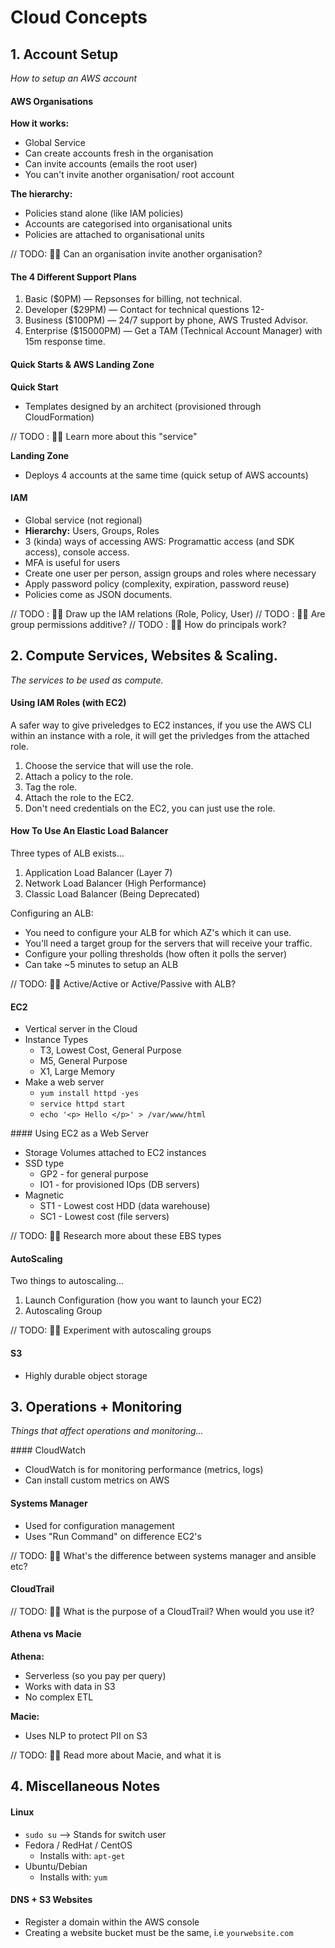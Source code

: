 
# Cloud Concepts

## 1. Account Setup
_How to setup an AWS account_

#### AWS Organisations

**How it works:**
- Global Service
- Can create accounts fresh in the organisation
- Can invite accounts (emails the root user)
- You can't invite another organisation/ root account

**The hierarchy:**
- Policies stand alone (like IAM policies)
- Accounts are categorised into organisational units
- Policies are attached to organisational units

// TODO: 👷‍♀ Can an organisation invite another organisation?

#### The 4 Different Support Plans

1. Basic ($0PM) — Repsonses for billing, not technical.
1. Developer ($29PM) — Contact for technical questions 12-
1. Business ($100PM) — 24/7 support by phone, AWS Trusted Advisor.
1. Enterprise ($15000PM) — Get a TAM (Technical Account Manager) with 15m response time.

#### Quick Starts & AWS Landing Zone

**Quick Start**
- Templates designed by an architect (provisioned through CloudFormation)

// TODO : 👷‍♀ Learn more about this "service"

**Landing Zone**
- Deploys 4 accounts at the same time (quick setup of AWS accounts)

#### IAM

- Global service (not regional)
- **Hierarchy:** Users, Groups, Roles
- 3 (kinda) ways of accessing AWS: Programattic access (and SDK access), console access.
- MFA is useful for users
- Create one user per person, assign groups and roles where necessary
- Apply password policy (complexity, expiration, password reuse)
- Policies come as JSON documents.

// TODO : 👷‍♀ Draw up the IAM relations (Role, Policy, User)
// TODO : 👷‍♀ Are group permissions additive?
// TODO : 👷‍♀ How do principals work?

## 2. Compute Services, Websites & Scaling.
_The services to be used as compute._

#### Using IAM Roles (with EC2)

A safer way to give priveledges to EC2 instances, if you use the AWS CLI within an instance with a role, it will get the privledges from the attached role.

1. Choose the service that will use the role.
1. Attach a policy to the role.
1. Tag the role.
1. Attach the role to the EC2.
1. Don't need credentials on the EC2, you can just use the role.

#### How To Use An Elastic Load Balancer

Three types of ALB exists...

1. Application Load Balancer (Layer 7)
1. Network Load Balancer (High Performance)
1. Classic Load Balancer (Being Deprecated)

Configuring an ALB:

* You need to configure your ALB for which AZ's which it can use.
* You'll need a target group for the servers that will receive your traffic.
* Configure your polling thresholds (how often it polls the server)
* Can take ~5 minutes to setup an ALB

// TODO: 👷‍♀ Active/Active or Active/Passive with ALB?

#### EC2

- Vertical server in the Cloud
- Instance Types
    - T3, Lowest Cost, General Purpose
    - M5, General Purpose
    - X1, Large Memory
- Make a web server
    - `yum install httpd -yes`
    - `service httpd start`
    - `echo '<p> Hello </p>' > /var/www/html`

#### Using EC2 as a Web Server

- Storage Volumes attached to EC2 instances
- SSD type
    - GP2 - for general purpose
    - IO1 - for provisioned IOps (DB servers)
- Magnetic
    - ST1 - Lowest cost HDD (data warehouse)
    - SC1 - Lowest cost (file servers)

// TODO: 👷‍♀ Research more about these EBS types

#### AutoScaling

Two things to autoscaling...

1. Launch Configuration (how you want to launch your EC2)
1. Autoscaling Group

// TODO: 👷‍♀ Experiment with autoscaling groups

#### S3

- Highly durable object storage

## 3. Operations + Monitoring

_Things that affect operations and monitoring..._

#### CloudWatch

* CloudWatch is for monitoring performance (metrics, logs)
* Can install custom metrics on AWS

#### Systems Manager

* Used for configuration management
* Uses "Run Command" on difference EC2's

// TODO: 👷‍♀ What's the difference between systems manager and ansible etc?

#### CloudTrail

// TODO: 👷‍♀ What is the purpose of a CloudTrail? When would you use it?

#### Athena vs Macie

**Athena:**
- Serverless (so you pay per query)
- Works with data in S3
- No complex ETL

**Macie:**
- Uses NLP to protect PII on S3

// TODO: 👷‍♀ Read more about Macie, and what it is

## 4. Miscellaneous Notes

#### Linux

* `sudo su` —> Stands for switch user
* Fedora / RedHat / CentOS
    * Installs with: `apt-get`
* Ubuntu/Debian
    * Installs with: `yum`

#### DNS + S3 Websites

* Register a domain within the AWS console
* Creating a website bucket must be the same, i.e `yourwebsite.com`
